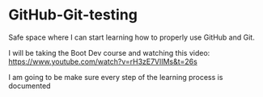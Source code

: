 # GitHub-Git-testing

Safe space where I can start learning how to properly use GitHub and Git. 

I will be taking the Boot Dev course and watching this video: https://www.youtube.com/watch?v=rH3zE7VlIMs&t=26s

I am going to be make sure every step of the learning process is documented
